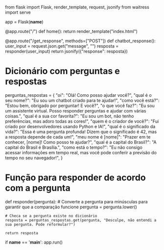 from flask import Flask, render_template, request, jsonify
from waitress import serve

app = Flask(__name__)

@app.route("/")
def home():
    return render_template("index.html")

@app.route("/get_response", methods=["POST"])
def chatbot_response():
    user_input = request.json.get("message", "")
    resposta = responder(user_input)
    return jsonify({"response": resposta})

# Dicionário com perguntas e respostas
perguntas_respostas = {
    "oi": "Olá! Como posso ajudar você?",
    "qual é o seu nome?": "Eu sou um chatbot criado para te ajudar!",
    "como você está?": "Estou bem, obrigado por perguntar! E você?",
    "o que você faz?": "Eu sou um assistente virtual. Posso responder perguntas e ajudar com várias coisas.",
    "qual é a sua cor favorita?": "Eu sou um bot, não tenho preferências, mas adoro todas as cores!",
    "quem é o criador de você?": "Fui criado por desenvolvedores usando Python e IA!",
    "qual é o significado da vida?": "Essa é uma pergunta profunda! Dizem que o significado é 42, mas a resposta depende de cada um!",
    "meu nome é [nome]": "Prazer em te conhecer, [nome]! Como posso te ajudar?",
    "qual é a capital do Brasil?": "A capital do Brasil é Brasília.",
    "como está o tempo?": "Eu não consigo acessar informações em tempo real, mas você pode conferir a previsão do tempo no seu navegador!",
}

# Função para responder de acordo com a pergunta
def responder(pergunta):
    # Converte a pergunta para minúsculas para garantir que a comparação funcione
    pergunta = pergunta.lower()
    
    # Checa se a pergunta existe no dicionário
    resposta = perguntas_respostas.get(pergunta, "Desculpe, não entendi a sua pergunta. Pode reformular?")
    
    return resposta


if __name__ == '__main__':
    app.run()
